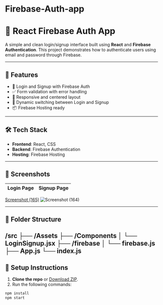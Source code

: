 # Firebase-Auth-app
# 🔐 React Firebase Auth App

A simple and clean login/signup interface built using **React** and **Firebase Authentication**. This project demonstrates how to authenticate users using email and password through Firebase.

---

## 🚀 Features

- 🔐 Login and Signup with Firebase Auth
- ✅ Form validation with error handling
- 🎨 Responsive and centered layout
- 🔄 Dynamic switching between Login and Signup
- 📦 Firebase Hosting ready

---

## 🛠 Tech Stack

- **Frontend**: React, CSS
- **Backend**: Firebase Authentication
- **Hosting**: Firebase Hosting

---

## 📸 Screenshots

| Login Page | Signup Page |
|------------|-------------|
[Screenshot (165)](https://github.com/user-attachments/assets/248204de-b978-489f-86ca-28b1199da9a2)
![Screenshot (164)](https://github.com/user-attachments/assets/29a7f535-cf91-4f98-8263-3c67637689b4)

---

## 📁 Folder Structure
/src
├── /Assets
├── /Components
│ └── LoginSignup.jsx
├── /firebase
│ └── firebase.js
├── App.js
└── index.js
---

## 🔧 Setup Instructions

1. **Clone the repo** or [Download ZIP](https://github.com/your-username/react-auth-app).
2. Run the following commands:

```bash
npm install
npm start
